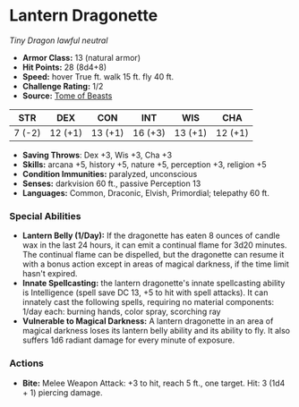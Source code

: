 # Lantern Dragonette

*Tiny* *Dragon* *lawful neutral*

- **Armor Class:** 13 (natural armor)
- **Hit Points:** 28 (8d4+8)
- **Speed:** hover True ft. walk 15 ft. fly 40 ft.
- **Challenge Rating:** 1/2
- **Source:** [Tome of Beasts](https://koboldpress.com/kpstore/product/tome-of-beasts-for-5th-edition-print/)

| STR | DEX | CON | INT | WIS | CHA |
| --- | --- | --- | --- | --- | --- |
| 7 (-2) | 12 (+1) | 13 (+1) | 16 (+3) | 13 (+1) | 12 (+1) |

- **Saving Throws**: Dex +3, Wis +3, Cha +3
- **Skills:** arcana +5, history +5, nature +5, perception +3, religion +5
- **Condition Immunities:** paralyzed, unconscious
- **Senses:** darkvision 60 ft., passive Perception 13
- **Languages:** Common, Draconic, Elvish, Primordial; telepathy 60 ft.
### Special Abilities
- **Lantern Belly (1/Day):** If the dragonette has eaten 8 ounces of candle wax in the last 24 hours, it can emit a continual flame for 3d20 minutes. The continual flame can be dispelled, but the dragonette can resume it with a bonus action except in areas of magical darkness, if the time limit hasn't expired.
- **Innate Spellcasting:** the lantern dragonette's innate spellcasting ability is Intelligence (spell save DC 13, +5 to hit with spell attacks). It can innately cast the following spells, requiring no material components:  1/day each: burning hands, color spray, scorching ray
- **Vulnerable to Magical Darkness:** A lantern dragonette in an area of magical darkness loses its lantern belly ability and its ability to fly. It also suffers 1d6 radiant damage for every minute of exposure.
### Actions
- **Bite:** Melee Weapon Attack: +3 to hit, reach 5 ft., one target. Hit: 3 (1d4 + 1) piercing damage.

